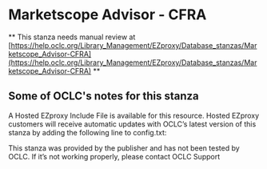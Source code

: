 # Marketscope Advisor - CFRA
** This stanza needs manual review at [https://help.oclc.org/Library_Management/EZproxy/Database_stanzas/Marketscope_Advisor-CFRA](https://help.oclc.org/Library_Management/EZproxy/Database_stanzas/Marketscope_Advisor-CFRA) **

## Some of OCLC's notes for this stanza

A Hosted EZproxy Include File is available for this resource. Hosted EZproxy customers will receive automatic updates with OCLC&rsquo;s latest version of this stanza by adding the following line to config.txt:

This stanza was provided by the publisher and has not been tested by OCLC. If it&rsquo;s not working properly, please contact OCLC Support
